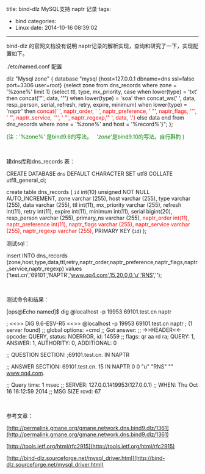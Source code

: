 title: bind-dlz MySQL支持 naptr 记录
tags:
  - bind
categories:
  - Linux
date: 2014-10-16 08:39:02
---

bind-dlz 的官网文档没有说明 naptr记录的解析实现，查询和研究了一下，实现配置如下。

./etc/named.conf 配置

dlz "Mysql zone" {
database "mysql
{host=127.0.0.1 dbname=dns ssl=false port=3306 user=root}
{select zone from dns_records where zone = '%zone%' limit 1}
{select ttl, type, mx_priority,
case
when lower(type) = 'txt' then concat('\"', data, '\"')
when lower(type) = 'soa' then concat_ws(' ', data, resp_person, serial, refresh, retry, expire, minimum)
when lower(type) = 'naptr' then <span style="color: #ff0000;">concat(' ', naptr_order, ' ', naptr_preference, ' \"', naptr_flags, '\"', ' \"', naptr_service, '\"', ' \"', naptr_regexp,'\" ', data, '.')</span>
else data
end
from dns_records where zone = '%zone%' and host = '%record%'}";
};

<span style="color: #008000;">(注：'%zone%' 是bind9.6的写法。   '$zone$'是bind9.10的写法。自行斟酌 )</span>

&nbsp;

建dns库和dns_records 表：

CREATE DATABASE `dns` DEFAULT CHARACTER SET utf8 COLLATE utf8_general_ci;

create table dns_records (
`id` int(10) unsigned NOT NULL AUTO_INCREMENT,
zone varchar (255),
host varchar (255),
type varchar (255),
data varchar (255),
ttl int(11),
mx_priority varchar (255),
refresh int(11),
retry int(11),
expire int(11),
minimum int(11),
serial bigint(20),
resp_person varchar (255),
primary_ns varchar (255),
<span style="color: #ff0000;">naptr_order int(11),</span>
<span style="color: #ff0000;"> naptr_preference int(11),</span>
<span style="color: #ff0000;"> naptr_flags varchar (255),</span>
<span style="color: #ff0000;"> naptr_service varchar (255),</span>
<span style="color: #ff0000;"> naptr_regexp varchar (255),</span>
PRIMARY KEY (`id`)
);

测试sql：

insert INTO dns_records (zone,host,type,data,ttl,retry,naptr_order,naptr_preference,naptr_flags,naptr_service,naptr_regexp)
values ('test.cn','69101','NAPTR','www.qq4.com',15,20,0,0,'u','RNS','');

&nbsp;

测试命令和结果：

[ops@Echo named]$ dig @localhost -p 19953 69101.test.cn naptr

; &lt;&lt;&gt;&gt; DiG 9.6-ESV-R5 &lt;&lt;&gt;&gt; @localhost -p 19953 69101.test.cn naptr
; (1 server found)
;; global options: +cmd
;; Got answer:
;; -&gt;&gt;HEADER&lt;&lt;- opcode: QUERY, status: NOERROR, id: 14559
;; flags: qr aa rd ra; QUERY: 1, ANSWER: 1, AUTHORITY: 0, ADDITIONAL: 0

;; QUESTION SECTION:
;69101.test.cn. IN NAPTR

;; ANSWER SECTION:
69101.test.cn. 15 IN NAPTR 0 0 "u" "RNS" "" www.qq4.com.

;; Query time: 1 msec
;; SERVER: 127.0.0.1#19953(127.0.0.1)
;; WHEN: Thu Oct 16 16:12:59 2014
;; MSG SIZE rcvd: 67

&nbsp;

参考文章：

[http://permalink.gmane.org/gmane.network.dns.bind9.dlz/1361](http://permalink.gmane.org/gmane.network.dns.bind9.dlz/1361)

[http://tools.ietf.org/html/rfc2915](http://tools.ietf.org/html/rfc2915)

[http://bind-dlz.sourceforge.net/mysql_driver.html](http://bind-dlz.sourceforge.net/mysql_driver.html)
